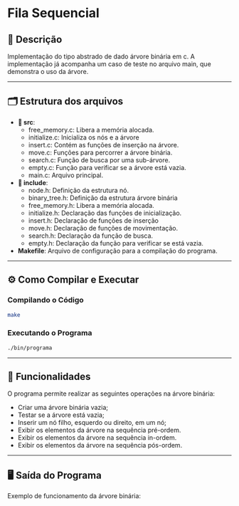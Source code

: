 # Fila Sequencial

## 📄 Descrição
Implementação do tipo abstrado de dado árvore binária em c. A implementação já acompanha um caso de teste no arquivo main, que demonstra o uso da árvore.

---

## 🗂️ Estrutura dos arquivos
- **📁 src**:
    - free_memory.c: Libera a memória alocada.
    - initialize.c: Inicializa os nós e a árvore
    - insert.c: Contém as funções de inserção na árvore.
    - move.c: Funções para percorrer a árvore binária.
    - search.c: Função de busca por uma sub-árvore.
    - empty.c: Função para verificar se a árvore está vazia.
    - main.c: Arquivo principal.
- **📁 include**:
    - node.h: Definição da estrutura nó.
    - binary_tree.h: Definição da estrutura árvore binária
    - free_memory.h: Libera a memória alocada.
    - initialize.h: Declaração das funções de inicialização.
    - insert.h: Declaração de funções de inserção
    - move.h: Declaração de funções de movimentação.
    - search.h: Declaração da função de busca.
    - empty.h: Declaração da função para verificar se está vazia.
- **Makefile**: Arquivo de configuração para a compilação do programa.

---

## ⚙️ Como Compilar e Executar

### Compilando o Código

```bash
make
```

### Executando o Programa

```bash
./bin/programa
```

---

## 🔧 Funcionalidades
O programa permite realizar as seguintes operações na árvore binária:
- Criar uma árvore binária vazia;
- Testar se a árvore está vazia;
- Inserir um nó filho, esquerdo ou direito, em um nó;
- Exibir os elementos da árvore na sequência pré-ordem.
- Exibir os elementos da árvore na sequência in-ordem.
- Exibir os elementos da árvore na sequência pós-ordem.

---

## 🖥️ Saída do Programa
Exemplo de funcionamento da árvore binária:

```


```